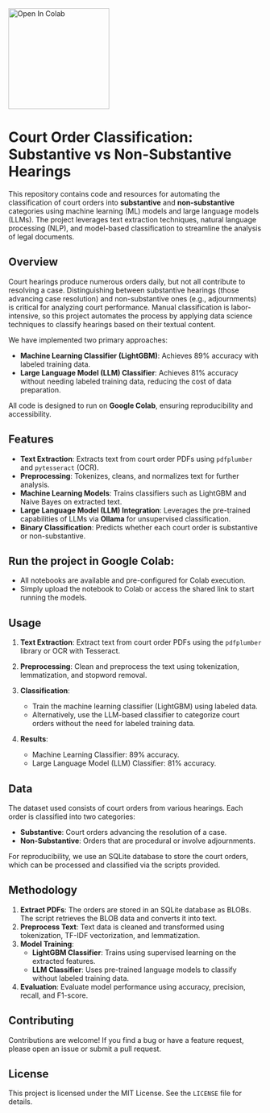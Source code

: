 <a href="https://colab.research.google.com/github/xKDR/order_substantive_classification/blob/main/whether_substantive.ipynb" target="_parent">
    <img src="https://colab.research.google.com/assets/colab-badge.svg" alt="Open In Colab" width="200"/>
</a>



# Court Order Classification: Substantive vs Non-Substantive Hearings

This repository contains code and resources for automating the classification of court orders into **substantive** and **non-substantive** categories using machine learning (ML) models and large language models (LLMs). The project leverages text extraction techniques, natural language processing (NLP), and model-based classification to streamline the analysis of legal documents.

## Overview

Court hearings produce numerous orders daily, but not all contribute to resolving a case. Distinguishing between substantive hearings (those advancing case resolution) and non-substantive ones (e.g., adjournments) is critical for analyzing court performance. Manual classification is labor-intensive, so this project automates the process by applying data science techniques to classify hearings based on their textual content.

We have implemented two primary approaches:
- **Machine Learning Classifier (LightGBM)**: Achieves 89% accuracy with labeled training data.
- **Large Language Model (LLM) Classifier**: Achieves 81% accuracy without needing labeled training data, reducing the cost of data preparation.

All code is designed to run on **Google Colab**, ensuring reproducibility and accessibility.

## Features

- **Text Extraction**: Extracts text from court order PDFs using `pdfplumber` and `pytesseract` (OCR).
- **Preprocessing**: Tokenizes, cleans, and normalizes text for further analysis.
- **Machine Learning Models**: Trains classifiers such as LightGBM and Naive Bayes on extracted text.
- **Large Language Model (LLM) Integration**: Leverages the pre-trained capabilities of LLMs via **Ollama** for unsupervised classification.
- **Binary Classification**: Predicts whether each court order is substantive or non-substantive.

## Run the project in **Google Colab**:
   - All notebooks are available and pre-configured for Colab execution.
   - Simply upload the notebook to Colab or access the shared link to start running the models.

## Usage

1. **Text Extraction**: Extract text from court order PDFs using the `pdfplumber` library or OCR with Tesseract.
   
2. **Preprocessing**: Clean and preprocess the text using tokenization, lemmatization, and stopword removal.

3. **Classification**:
   - Train the machine learning classifier (LightGBM) using labeled data.
   - Alternatively, use the LLM-based classifier to categorize court orders without the need for labeled training data.

4. **Results**:
   - Machine Learning Classifier: 89% accuracy.
   - Large Language Model (LLM) Classifier: 81% accuracy.

## Data

The dataset used consists of court orders from various hearings. Each order is classified into two categories:
- **Substantive**: Court orders advancing the resolution of a case.
- **Non-Substantive**: Orders that are procedural or involve adjournments.

For reproducibility, we use an SQLite database to store the court orders, which can be processed and classified via the scripts provided.

## Methodology

1. **Extract PDFs**: The orders are stored in an SQLite database as BLOBs. The script retrieves the BLOB data and converts it into text.
2. **Preprocess Text**: Text data is cleaned and transformed using tokenization, TF-IDF vectorization, and lemmatization.
3. **Model Training**: 
   - **LightGBM Classifier**: Trains using supervised learning on the extracted features.
   - **LLM Classifier**: Uses pre-trained language models to classify without labeled training data.
4. **Evaluation**: Evaluate model performance using accuracy, precision, recall, and F1-score.

## Contributing

Contributions are welcome! If you find a bug or have a feature request, please open an issue or submit a pull request.

## License

This project is licensed under the MIT License. See the `LICENSE` file for details.
